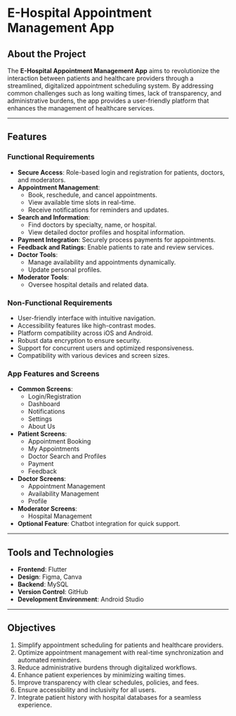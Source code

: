 # E-Hospital Appointment Management App

## About the Project

The **E-Hospital Appointment Management App** aims to revolutionize the interaction between patients and healthcare providers through a streamlined, digitalized appointment scheduling system. By addressing common challenges such as long waiting times, lack of transparency, and administrative burdens, the app provides a user-friendly platform that enhances the management of healthcare services.

---

## Features

### Functional Requirements
- **Secure Access**: Role-based login and registration for patients, doctors, and moderators.
- **Appointment Management**:
  - Book, reschedule, and cancel appointments.
  - View available time slots in real-time.
  - Receive notifications for reminders and updates.
- **Search and Information**:
  - Find doctors by specialty, name, or hospital.
  - View detailed doctor profiles and hospital information.
- **Payment Integration**: Securely process payments for appointments.
- **Feedback and Ratings**: Enable patients to rate and review services.
- **Doctor Tools**:
  - Manage availability and appointments dynamically.
  - Update personal profiles.
- **Moderator Tools**:
  - Oversee hospital details and related data.

### Non-Functional Requirements
- User-friendly interface with intuitive navigation.
- Accessibility features like high-contrast modes.
- Platform compatibility across iOS and Android.
- Robust data encryption to ensure security.
- Support for concurrent users and optimized responsiveness.
- Compatibility with various devices and screen sizes.

### App Features and Screens
- **Common Screens**: 
  - Login/Registration
  - Dashboard
  - Notifications
  - Settings
  - About Us
- **Patient Screens**: 
  - Appointment Booking
  - My Appointments
  - Doctor Search and Profiles
  - Payment
  - Feedback
- **Doctor Screens**:
  - Appointment Management
  - Availability Management
  - Profile
- **Moderator Screens**:
  - Hospital Management
- **Optional Feature**: Chatbot integration for quick support.

---

## Tools and Technologies
- **Frontend**: Flutter
- **Design**: Figma, Canva
- **Backend**: MySQL
- **Version Control**: GitHub
- **Development Environment**: Android Studio

---

## Objectives
1. Simplify appointment scheduling for patients and healthcare providers.
2. Optimize appointment management with real-time synchronization and automated reminders.
3. Reduce administrative burdens through digitalized workflows.
4. Enhance patient experiences by minimizing waiting times.
5. Improve transparency with clear schedules, policies, and fees.
6. Ensure accessibility and inclusivity for all users.
7. Integrate patient history with hospital databases for a seamless experience.
